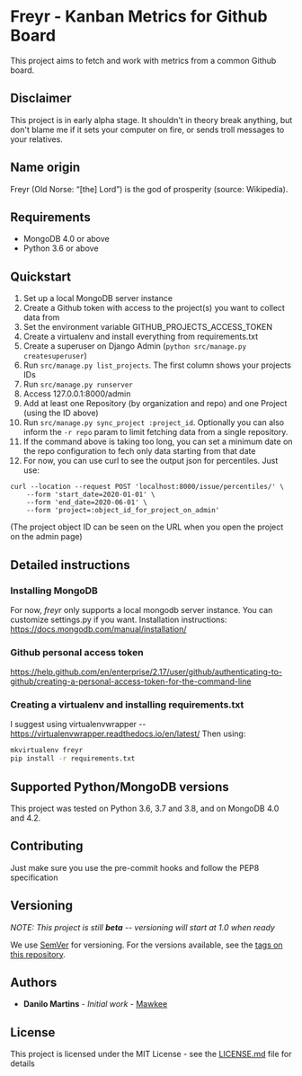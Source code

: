 # Freyr - Kanban Metrics for Github Board

This project aims to fetch and work with metrics from a common Github board.

## Disclaimer

This project is in early alpha stage. It shouldn't in theory break anything, but don't blame me if it sets your computer on fire, or sends troll messages to your relatives.

## Name origin

Freyr (Old Norse: “[the] Lord”) is the god of prosperity (source: Wikipedia).

## Requirements

- MongoDB 4.0 or above
- Python 3.6 or above

## Quickstart

1. Set up a local MongoDB server instance
1. Create a Github token with access to the project(s) you want to collect data from
1. Set the environment variable GITHUB_PROJECTS_ACCESS_TOKEN
1. Create a virtualenv and install everything from requirements.txt
1. Create a superuser on Django Admin (`python src/manage.py createsuperuser`)
1. Run `src/manage.py list_projects`. The first column shows your projects IDs
1. Run `src/manage.py runserver`
1. Access 127.0.0.1:8000/admin
1. Add at least one Repository (by organization and repo) and one Project (using the ID above)
1. Run `src/manage.py sync_project :project_id`. Optionally you can also inform the `-r repo` param to limit fetching data from a single repository.
1. If the command above is taking too long, you can set a minimum date on the repo configuration to fech only data starting from that date
1. For now, you can use curl to see the output json for percentiles. Just use:
```
curl --location --request POST 'localhost:8000/issue/percentiles/' \
    --form 'start_date=2020-01-01' \
    --form 'end_date=2020-06-01' \
    --form 'project=:object_id_for_project_on_admin'
```
(The project object ID can be seen on the URL when you open the project on the admin page)

## Detailed instructions

### Installing MongoDB

For now, _freyr_ only supports a local mongodb server instance. You can customize settings.py if you want.
Installation instructions: https://docs.mongodb.com/manual/installation/

### Github personal access token

https://help.github.com/en/enterprise/2.17/user/github/authenticating-to-github/creating-a-personal-access-token-for-the-command-line

### Creating a virtualenv and installing requirements.txt

I suggest using virtualenvwrapper -- https://virtualenvwrapper.readthedocs.io/en/latest/
Then using:
```sh
mkvirtualenv freyr
pip install -r requirements.txt
```

## Supported Python/MongoDB versions

This project was tested on Python 3.6, 3.7 and 3.8, and on MongoDB 4.0 and 4.2.

## Contributing

Just make sure you use the pre-commit hooks and follow the PEP8 specification

## Versioning

_NOTE: This project is still **beta** -- versioning will start at 1.0 when ready_

We use [SemVer](http://semver.org/) for versioning. For the versions available, see the [tags on this repository](https://github.com/pinio/freyr/tags).

## Authors

* **Danilo Martins** - *Initial work* - [Mawkee](https://github.com/mawkee)

## License

This project is licensed under the MIT License - see the [LICENSE.md](LICENSE.md) file for details
